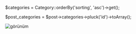 $categories = Category::orderBy('sorting', 'asc')->get();

$post_categories = $post->categories->pluck('id')->toArray();

![görünüm](https://i.hizliresim.com/o9wi6q3.jpg)


